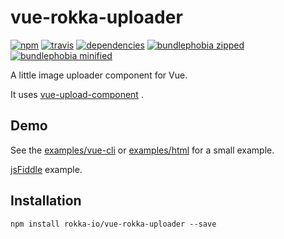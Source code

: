 # vue-rokka-uploader

[![npm](https://badgen.net/npm/v/vue-rokka-uploader)](https://www.npmjs.com/package/vue-rokka-uploader)
[![travis](https://badgen.net/travis/rokka-io/vue-rokka-uploader)](https://travis-ci.org/rokka-io/vue-rokka-uploader)
[![dependencies](https://badgen.net/david/dep/rokka-io/vue-rokka-uploader)](https://david-dm.org/rokka-io/vue-rokka-uploader)
[![bundlephobia zipped](https://badgen.net/bundlephobia/min/vue-rokka-uploader)](https://bundlephobia.com/result?p=vue-rokka-uploader)
[![bundlephobia minified](https://badgen.net/bundlephobia/minzip/vue-rokka-uploader)](https://bundlephobia.com/result?p=vue-rokka-uploader)

A little image uploader component for Vue.

It uses [vue-upload-component](https://github.com/lian-yue/vue-upload-component) .

## Demo

See the [examples/vue-cli](./examples/vue-cli/src/App.vue) or [examples/html](./examples/vue-cli/html/index.html)  for a small example.

[jsFiddle](https://jsfiddle.net/chregu/5pLo13n6/) example.

## Installation

```
npm install rokka-io/vue-rokka-uploader --save
```

